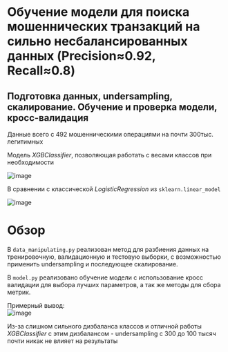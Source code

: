 # Обучение модели для поиска мошеннических транзакций на сильно несбалансированных данных (Precision≈0.92, Recall≈0.8)

## Подготовка данных, undersampling, скалирование. Обучение и проверка модели, кросс-валидация

Данные всего с 492 мошенническими операциями на почти 300тыс. легитимных

Модель *XGBClassifier*, позволяющая работать с весами классов при необходимости  

![image](https://github.com/user-attachments/assets/75533c78-d1a2-4d65-94fe-5e126590c474)

В сравнении с классической *LogisticRegression* из `sklearn.linear_model`

![image](https://github.com/user-attachments/assets/8fe05d87-f192-466b-815e-cb47d887946f)

# Обзор

В `data_manipulating.py` реализован метод для разбиения данных на тренировочную, валидационную и тестовую выборки, с возможностью применить undersampling и последующее скалирование.

В `model.py` реализовано обучение модели с использование кросс валидации для выбора лучших параметров, а так же методы для сбора метрик.

Примерный вывод:  
![image](https://github.com/user-attachments/assets/bb514852-1d56-4d1c-a36b-babbbd38a6bf)

Из-за слишком сильного дизбаланса классов и отличной работы *XGBClassifier* с этим дизбалансом - undersampling с 300 до 100 тысяч почти никак не влияет на результаты
